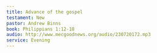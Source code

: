```yaml
---
title: Advance of the gospel
testament: New
pastor: Andrew Binns
book: Philippians 1:12-18
audio: http://www.mecgoodnews.org/audio/230720172.mp3
service: Evening
---
```

